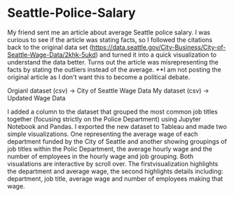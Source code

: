 # Seattle-Police-Salary

My friend sent me an article about average Seattle police salary.  I was curious to see if the article was stating facts, so I followed the citations back to the original data set (https://data.seattle.gov/City-Business/City-of-Seattle-Wage-Data/2khk-5ukd) and turned it into a quick visualization to understand the data better.  Turns out the article was misrepresenting the facts by stating the outliers instead of the average.  **I am not posting the original article as I don't want this to become a political debate.

Orgianl dataset (csv) -> City of Seattle Wage Data
My dataset (csv) -> Updated Wage Data

I added a column to the dataset that grouped the most common job titles together (focusing strictly on the Police Department) using Jupyter Notebook and Pandas.  I exported the new dataset to Tableau and made two simple visualizations.  One representing the average wage of each department funded by the City of Seattle and another showing groupings of job titles within the Polic Department, the average hourly wage and the number of employees in the hourly wage and job grouping.  Both visualations are interactive by scroll over. The firstvisualization highlights the department and average wage, the second highlights details including: department, job title, average wage and number of employees making that wage.
